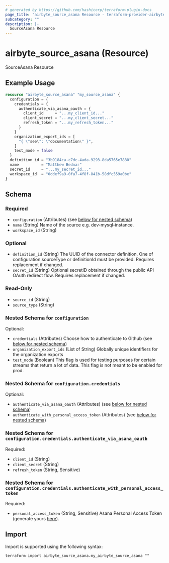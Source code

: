 ```yaml
---
# generated by https://github.com/hashicorp/terraform-plugin-docs
page_title: "airbyte_source_asana Resource - terraform-provider-airbyte"
subcategory: ""
description: |-
  SourceAsana Resource
---
```


# airbyte_source_asana (Resource)

SourceAsana Resource

## Example Usage

```terraform
resource "airbyte_source_asana" "my_source_asana" {
  configuration = {
    credentials = {
      authenticate_via_asana_oauth = {
        client_id     = "...my_client_id..."
        client_secret = "...my_client_secret..."
        refresh_token = "...my_refresh_token..."
      }
    }
    organization_export_ids = [
      "{ \"see\": \"documentation\" }",
    ]
    test_mode = false
  }
  definition_id = "3b9184ca-c7dc-4ada-9293-8da5765e7880"
  name          = "Matthew Bednar"
  secret_id     = "...my_secret_id..."
  workspace_id  = "0ddef9a9-0fa7-4f8f-841b-58dfc559a0be"
}
```

<!-- schema generated by tfplugindocs -->
## Schema

### Required

- `configuration` (Attributes) (see [below for nested schema](#nestedatt--configuration))
- `name` (String) Name of the source e.g. dev-mysql-instance.
- `workspace_id` (String)

### Optional

- `definition_id` (String) The UUID of the connector definition. One of configuration.sourceType or definitionId must be provided. Requires replacement if changed.
- `secret_id` (String) Optional secretID obtained through the public API OAuth redirect flow. Requires replacement if changed.

### Read-Only

- `source_id` (String)
- `source_type` (String)

<a id="nestedatt--configuration"></a>
### Nested Schema for `configuration`

Optional:

- `credentials` (Attributes) Choose how to authenticate to Github (see [below for nested schema](#nestedatt--configuration--credentials))
- `organization_export_ids` (List of String) Globally unique identifiers for the organization exports
- `test_mode` (Boolean) This flag is used for testing purposes for certain streams that return a lot of data. This flag is not meant to be enabled for prod.

<a id="nestedatt--configuration--credentials"></a>
### Nested Schema for `configuration.credentials`

Optional:

- `authenticate_via_asana_oauth` (Attributes) (see [below for nested schema](#nestedatt--configuration--credentials--authenticate_via_asana_oauth))
- `authenticate_with_personal_access_token` (Attributes) (see [below for nested schema](#nestedatt--configuration--credentials--authenticate_with_personal_access_token))

<a id="nestedatt--configuration--credentials--authenticate_via_asana_oauth"></a>
### Nested Schema for `configuration.credentials.authenticate_via_asana_oauth`

Required:

- `client_id` (String)
- `client_secret` (String)
- `refresh_token` (String, Sensitive)


<a id="nestedatt--configuration--credentials--authenticate_with_personal_access_token"></a>
### Nested Schema for `configuration.credentials.authenticate_with_personal_access_token`

Required:

- `personal_access_token` (String, Sensitive) Asana Personal Access Token (generate yours <a href="https://app.asana.com/0/developer-console">here</a>).

## Import

Import is supported using the following syntax:

```shell
terraform import airbyte_source_asana.my_airbyte_source_asana ""
```
